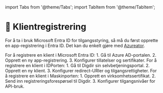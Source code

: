 import Tabs from '@theme/Tabs';
import TabItem from '@theme/TabItem';

# 📝 Klientregistrering

For å ta i bruk Microsoft Entra ID for tilgangsstyring, så må du først opprette en app-registrering i Entra ID.
Det kan du enkelt gjøre med [Azureator](01-azureator.md).

<Tabs>
  <TabItem value="Entra ID" label="Microsoft Entra ID">
    For å registrere en klient i Microsoft Entra ID:
    1. Gå til Azure AD-portalen.
    2. Opprett en ny app-registrering.
    3. Konfigurer tillatelser og sertifikater.
  </TabItem>
  <TabItem value="IDPorten" label="IDPorten">
    For å registrere en klient i IDPorten:
    1. Gå til Digdir sin selvbetjeningsportal.
    2. Opprett en ny klient.
    3. Konfigurer redirect-URIer og tilgangsrettigheter.
  </TabItem>
  <TabItem value="Maskinporten" label="Maskinporten">
    For å registrere en klient i Maskinporten:
    1. Opprett en virksomhetssertifikat.
    2. Send inn registreringsforespørsel til Digdir.
    3. Konfigurer tilgangsnivåer for API-bruk.
  </TabItem>
</Tabs>